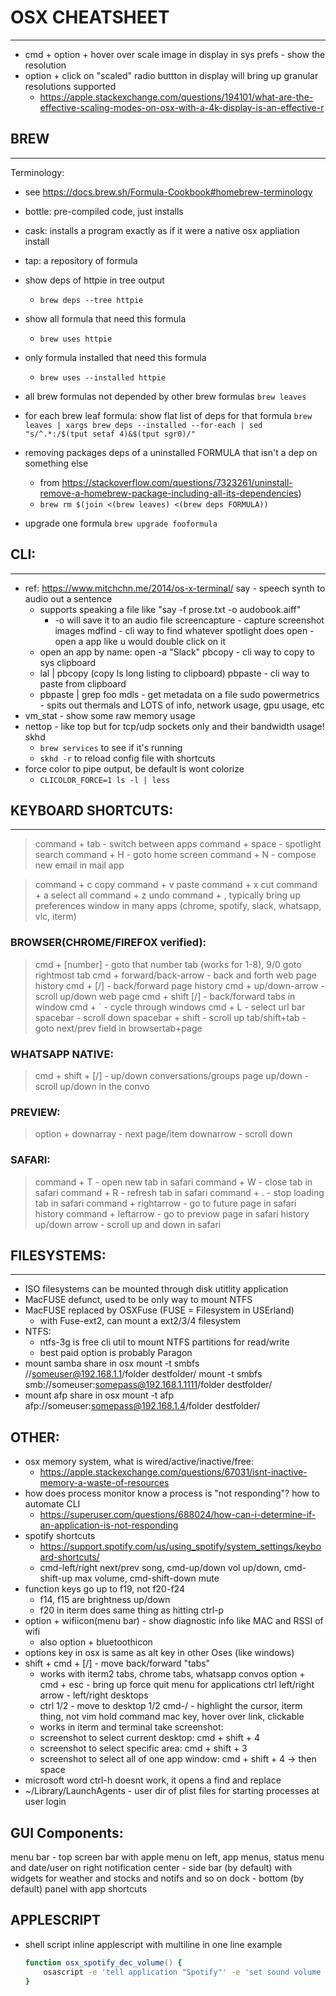 # OSX CHEATSHEET
-------------------------------------------
- cmd + option + hover over scale image in display in sys prefs   - show the resolution
- option + click on "scaled" radio buttton in display will bring up granular resolutions supported
    - https://apple.stackexchange.com/questions/194101/what-are-the-effective-scaling-modes-on-osx-with-a-4k-display-is-an-effective-r

## BREW
--------------------
Terminology:
- see https://docs.brew.sh/Formula-Cookbook#homebrew-terminology
- bottle: pre-compiled code, just installs
- cask: installs a program exactly as if it were a native osx appliation install
- tap: a repository of formula

- show deps of httpie in tree output
    - `brew deps --tree httpie`
- show all formula that need this formula
    - `brew uses httpie`
- only formula installed that need this formula
    - `brew uses --installed httpie`
- all brew formulas not depended by other brew formulas
    `brew leaves`
- for each brew leaf formula: show flat list of deps for that formula
    `brew leaves | xargs brew deps --installed --for-each | sed "s/^.*:/$(tput setaf 4)&$(tput sgr0)/"`
- removing packages deps of a uninstalled FORMULA that isn't a dep on something else
    - from https://stackoverflow.com/questions/7323261/uninstall-remove-a-homebrew-package-including-all-its-dependencies)
    - `brew rm $(join <(brew leaves) <(brew deps FORMULA))`
- upgrade one formula
    `brew upgrade fooformula`


## CLI:
----------------
- ref: https://www.mitchchn.me/2014/os-x-terminal/
say - speech synth to audio out a sentence
    - supports speaking a file like "say -f prose.txt -o audobook.aiff"
        - -o will save it to an audio file
screencapture - capture screenshot images
mdfind - cli way to find whatever spotlight does
open - open a app like u would double click on it
    - open an app by name: open -a "Slack"
pbcopy  - cli way to copy to sys clipboard
    - lal | pbcopy   (copy ls long listing to clipboard)
pbpaste - cli way to paste from clipboard
    - pbpaste | grep foo
mdls    - get metadata on a file
sudo powermetrics  - spits out thermals and LOTS of info, network usage, gpu usage, etc
- vm_stat - show some raw memory usage
- nettop - like top but for tcp/udp sockets only and their bandwidth usage!
skhd
    - `brew services` to see if it's running
    - `skhd -r` to reload config file with shortcuts
- force color to pipe output, be default ls wont colorize
    - `CLICOLOR_FORCE=1 ls -l | less`



## KEYBOARD SHORTCUTS:
-----------------------------------
> command + tab  - switch between apps
> command + space - spotlight search
> command + H - goto home screen
> command + N - compose new email in mail app

> command + c copy
> command + v paste
> command + x cut
> command + a select all
> command + z undo
> command + ,   typically bring up preferences window in many apps (chrome, spotify, slack, whatsapp, vlc, iterm)

### BROWSER(CHROME/FIREFOX verified):
> cmd + [number]          - goto that number tab (works for 1-8), 9/0 goto rightmost tab
> cmd + forward/back-arrow  - back and forth web page history
> cmd + [/]               - back/forward page history
> cmd + up/down-arrow     - scroll up/down web page
> cmd + shift [/]         - back/forward tabs in window
> cmd + `                 - cycle through windows
> cmd + L                 - select url bar
> spacebar                - scroll down
> spacebar + shift        - scroll up
> tab/shift+tab           - goto next/prev field in browsertab+page

### WHATSAPP NATIVE:
> cmd + shift + [/]       - up/down conversations/groups
> page up/down            - scroll up/down in the convo

### PREVIEW:
> option + downarray      - next page/item
> downarrow               - scroll down

### SAFARI:
> command + T - open new tab in safari
> command + W - close tab in safari
> command + R - refresh tab in safari
> command + . - stop loading tab in safari
> command + rightarrow - go to future page in safari history
> command + leftarrow - go to previow page in safari history
> up/down arrow  - scroll up and down in safari

## FILESYSTEMS:
----------------------------
- ISO filesystems can be mounted through disk utitlity application
- MacFUSE defunct, used to be only way to mount NTFS
- MacFUSE replaced by OSXFuse (FUSE = Filesystem in USErland)
    - with Fuse-ext2, can mount a ext2/3/4 filesystem
- NTFS:
    - ntfs-3g is free cli util to mount NTFS partitions for read/write
    - best paid option is probably Paragon
- mount samba share in osx
    mount -t smbfs //someuser@192.168.1.1/folder destfolder/
    mount -t smbfs smb://someuser:somepass@192.168.1.1111/folder destfolder/
- mount afp share in osx
    mount -t afp afp://someuser:somepass@192.168.1.4/folder destfolder/


## OTHER:
- osx memory system, what is wired/active/inactive/free:
    - https://apple.stackexchange.com/questions/67031/isnt-inactive-memory-a-waste-of-resources
- how does process monitor know a process is "not responding"? how to automate CLI
    - https://superuser.com/questions/688024/how-can-i-determine-if-an-application-is-not-responding
- spotify shortcuts
    - https://support.spotify.com/us/using_spotify/system_settings/keyboard-shortcuts/
    - cmd-left/right next/prev song, cmd-up/down vol up/down, cmd-shift-up max volume, cmd-shift-down mute
- function keys go up to f19, not f20-f24
    - f14, f15 are brightness up/down
    - f20 in iterm does same thing as hitting ctrl-p
- option + wifiicon(menu bar) - show diagnostic info like MAC and RSSI of wifi
    - also option + bluetoothicon
- options key in osx is same as alt key in other Oses (like windows)
- shift + cmd + [/]    - move back/forward "tabs"
    - works with iterm2 tabs, chrome tabs, whatsapp convos
option + cmd + esc  - bring up force quit menu for applications
ctrl left/right arrow   - left/right desktops
    - ctrl 1/2          - move to desktop 1/2
cmd-/  - highlight the cursor, iterm thing, not vim
hold command mac key, hover over link, clickable
    - works in iterm and terminal
take screenshot:
    - screenshot to select current desktop: cmd + shift + 4
    - screenshot to select specific area: cmd + shift + 3
    - screenshot to select all of one app window: cmd + shift + 4 -> then space
- microsoft word ctrl-h doesnt work, it opens a find and replace
- ~/Library/LaunchAgents - user dir of plist files for starting processes at user login

## GUI Components:
menu bar                - top screen bar with apple menu on left, app menus, status menu and date/user on right
notification center     - side bar (by default) with widgets for weather and stocks and notifs and so on
dock                    - bottom (by default) panel with app shortcuts

## APPLESCRIPT
- shell script inline applescript with multiline in one line example
    ```zsh
    function osx_spotify_dec_volume() {
        osascript -e 'tell application "Spotify"' -e 'set sound volume to (sound volume - 10)' -e 'end tell'
    }
    ```
